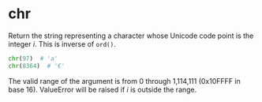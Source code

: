 # chr

Return the string representing a character whose Unicode code point is the integer _i_.
This is inverse of `ord()`.

```python
chr(97)  # 'a'
chr(8364)  # '€'
```

The valid range of the argument is from 0 through 1,114,111 (0x10FFFF in base 16).
ValueError will be raised if _i_ is outside the range.
